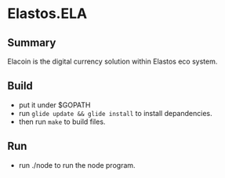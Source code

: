 # Elastos.ELA

## Summary

Elacoin is the digital currency solution within Elastos eco system.

## Build

- put it under $GOPATH
- run `glide update && glide install` to install depandencies.
- then run `make` to build files.

## Run

- run ./node to run the node program.
